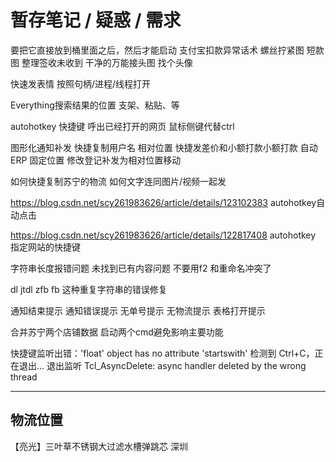 # 暂存笔记 / 疑惑 / 需求

要把它直接放到桶里面之后，然后才能启动
支付宝扣款异常话术
螺丝拧紧图
短款图
整理签收未收到
干净的万能接头图
找个头像

快速发表情
按照句柄/进程/线程打开

Everything搜索结果的位置
支架、粘贴、等

autohotkey 快捷键
呼出已经打开的网页
鼠标侧键代替ctrl

图形化通知补发
快捷复制用户名
相对位置 快捷发差价和小额打款小额打款
自动ERP 固定位置
修改登记补发为相对位置移动

如何快捷复制苏宁的物流
如何文字连同图片/视频一起发


https://blog.csdn.net/scy261983626/article/details/123102383
autohotkey自动点击

https://blog.csdn.net/scy261983626/article/details/122817408
autohotkey 指定网站的快捷键



字符串长度报错问题
未找到已有内容问题
不要用f2 和重命名冲突了

dl
jtdl
zfb
fb
这种重复字符串的错误修复


通知结束提示
通知错误提示
无单号提示 无物流提示
表格打开提示

合并苏宁两个店铺数据
启动两个cmd避免影响主要功能


快捷键监听出错：'float' object has no attribute 'startswith'
检测到 Ctrl+C，正在退出...
退出监听
Tcl_AsyncDelete: async handler deleted by the wrong thread

---------------------




## 物流位置


【亮光】三叶草不锈钢大过滤水槽弹跳芯
深圳